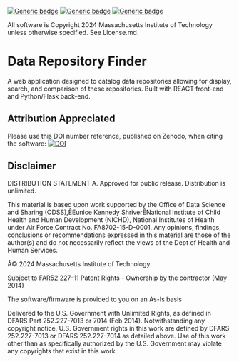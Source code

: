 [![Generic badge](https://img.shields.io/badge/React-20232A?style=for-the-badge&logo=react&logoColor=61DAFB)](https://shields.io/)
[![Generic badge](https://img.shields.io/badge/Python-3776AB?style=for-the-badge&logo=python&logoColor=white)](https://shields.io/)
[![Generic badge](https://img.shields.io/badge/Flask-000000?style=for-the-badge&logo=flask&logoColor=white)](https://shields.io/)


All software is Copyright 2024 Massachusetts Institute of Technology unless otherwise specified.  See License.md.

# Data Repository Finder
A web application designed to catalog data repositories allowing for display, search, and comparison of these repositories. Built with REACT front-end and Python/Flask back-end.

## Attribution Appreciated

Please use this DOI number reference, published on Zenodo, when citing the software: [![DOI](https://zenodo.org/badge/795587690.svg)](https://zenodo.org/badge/latestdoi/795587690)

## Disclaimer

DISTRIBUTION STATEMENT A. Approved for public release. Distribution is unlimited.

This material is based upon work supported by the Office of Data Science and Sharing (ODSS),ÊEunice Kennedy ShriverÊNational Institute of Child Health and Human Development (NICHD), National Institutes of Health under Air Force Contract No. FA8702-15-D-0001. Any opinions, findings, conclusions or recommendations expressed in this material are those of the author(s) and do not necessarily reflect the views of the Dept of Health and Human Services.

Â© 2024 Massachusetts Institute of Technology.

Subject to FAR52.227-11 Patent Rights - Ownership by the contractor (May 2014)

The software/firmware is provided to you on an As-Is basis

Delivered to the U.S. Government with Unlimited Rights, as defined in DFARS Part 252.227-7013 or 7014 (Feb 2014). Notwithstanding any copyright notice, U.S. Government rights in this work are defined by DFARS 252.227-7013 or DFARS 252.227-7014 as detailed above. Use of this work other than as specifically authorized by the U.S. Government may violate any copyrights that exist in this work.

